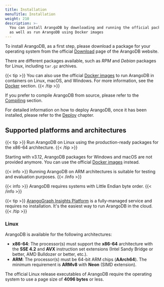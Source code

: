 ```yaml
---
title: Installation
menuTitle: Installation
weight: 210
description: >-
  You can install ArangoDB by downloading and running the official packages,
  as well as run ArangoDB using Docker images
---
```

To install ArangoDB, as a first step, please download a package for your operating
system from the official [Download](https://www.arangodb.com/download)
page of the ArangoDB website.

There are different packages available, such as _RPM_ and _Debian_ packages for Linux,
including `tar.gz` archives.

{{< tip >}}
You can also use the official [Docker images](https://hub.docker.com/_/arangodb/)
to run ArangoDB in containers on Linux, macOS, and Windows. For more information,
see the [Docker](docker.md) section.
{{< /tip >}}

If you prefer to compile ArangoDB from source, please refer to the [Compiling](compiling/_index.md)
section.

For detailed information on how to deploy ArangoDB, once it has been installed,
please refer to the [Deploy](../../deploy/_index.md) chapter.

## Supported platforms and architectures

{{< tip >}}
Run ArangoDB on Linux using the production-ready packages for the x86-64 architecture.
{{< /tip >}}

Starting with v3.12, ArangoDB packages for Windows and macOS are not provided
anymore. You can use the official [Docker images](https://hub.docker.com/_/arangodb/)
instead.

{{< info >}}
Running ArangoDB on ARM architectures is suitable for testing and evaluation purposes.
{{< /info >}}

{{< info >}}
ArangoDB requires systems with Little Endian byte order.
{{< /info >}}

{{< tip >}}
[ArangoGraph Insights Platform](https://dashboard.arangodb.cloud/home?utm_source=docs&utm_medium=cluster_pages&utm_campaign=docs_traffic)
is a fully-managed service and requires no installation. It's the easiest way
to run ArangoDB in the cloud.
{{< /tip >}}

### Linux

ArangoDB is available for the following architectures:

- **x86-64**: The processor(s) must support the **x86-64** architecture with the
  **SSE 4.2** and **AVX** instruction set extensions (Intel Sandy Bridge or better,
  AMD Bulldozer or better, etc.).
- **ARM**: The processor(s) must be 64-bit ARM chips (**AArch64**). The minimum
  requirement is **ARMv8** with **Neon** (SIMD extension).

The official Linux release executables of ArangoDB require the operating system
to use a page size of **4096 bytes** or less.